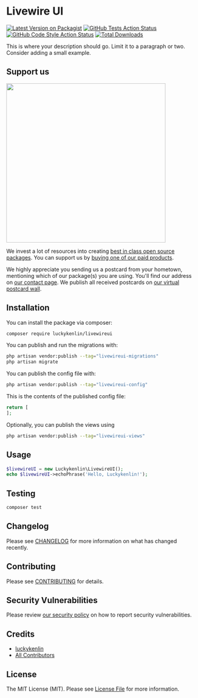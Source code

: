 # Livewire UI

[![Latest Version on Packagist](https://img.shields.io/packagist/v/luckykenlin/livewireui.svg?style=flat-square)](https://packagist.org/packages/luckykenlin/livewireui)
[![GitHub Tests Action Status](https://img.shields.io/github/workflow/status/luckykenlin/livewireui/run-tests?label=tests)](https://github.com/luckykenlin/livewireui/actions?query=workflow%3Arun-tests+branch%3Amain)
[![GitHub Code Style Action Status](https://img.shields.io/github/workflow/status/luckykenlin/livewireui/Fix%20PHP%20code%20style%20issues?label=code%20style)](https://github.com/luckykenlin/livewireui/actions?query=workflow%3A"Fix+PHP+code+style+issues"+branch%3Amain)
[![Total Downloads](https://img.shields.io/packagist/dt/luckykenlin/livewireui.svg?style=flat-square)](https://packagist.org/packages/luckykenlin/livewireui)

This is where your description should go. Limit it to a paragraph or two. Consider adding a small example.

## Support us

[<img src="https://github-ads.s3.eu-central-1.amazonaws.com/LivewireUI.jpg?t=1" width="419px" />](https://spatie.be/github-ad-click/LivewireUI)

We invest a lot of resources into creating [best in class open source packages](https://spatie.be/open-source). You can support us by [buying one of our paid products](https://spatie.be/open-source/support-us).

We highly appreciate you sending us a postcard from your hometown, mentioning which of our package(s) you are using. You'll find our address on [our contact page](https://spatie.be/about-us). We publish all received postcards on [our virtual postcard wall](https://spatie.be/open-source/postcards).

## Installation

You can install the package via composer:

```bash
composer require luckykenlin/livewireui
```

You can publish and run the migrations with:

```bash
php artisan vendor:publish --tag="livewireui-migrations"
php artisan migrate
```

You can publish the config file with:

```bash
php artisan vendor:publish --tag="livewireui-config"
```

This is the contents of the published config file:

```php
return [
];
```

Optionally, you can publish the views using

```bash
php artisan vendor:publish --tag="livewireui-views"
```

## Usage

```php
$livewireUI = new Luckykenlin\LivewireUI();
echo $livewireUI->echoPhrase('Hello, Luckykenlin!');
```

## Testing

```bash
composer test
```

## Changelog

Please see [CHANGELOG](CHANGELOG.md) for more information on what has changed recently.

## Contributing

Please see [CONTRIBUTING](CONTRIBUTING.md) for details.

## Security Vulnerabilities

Please review [our security policy](../../security/policy) on how to report security vulnerabilities.

## Credits

- [luckykenlin](https://github.com/luckykenlin)
- [All Contributors](../../contributors)

## License

The MIT License (MIT). Please see [License File](LICENSE.md) for more information.
